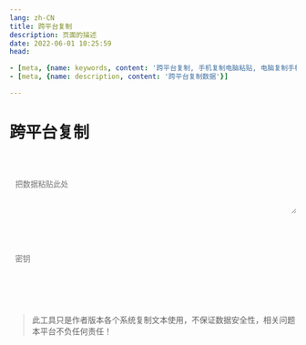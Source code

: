 ```yaml
---
lang: zh-CN   
title: 跨平台复制  
description: 页面的描述  
date: 2022-06-01 10:25:59  
head:

- [meta, {name: keywords, content: '跨平台复制, 手机复制电脑粘贴, 电脑复制手机粘贴'}]
- [meta, {name: description, content: '跨平台复制数据'}]

---
```


# 跨平台复制

<br>
<br>
<label style="display: flex;">
   <textarea class="transfer-textarea" placeholder="把数据粘贴此处" ref="value" v-model="value"></textarea>
</label>
<br>

<div class="file-main">
    <div class="file-box">
        <label>
          <input type="text" class="fileName" v-model="fileName" readonly/>
        </label>
        <input type="file" class="uploadFile" ref="file" @change="fileChange" />
     </div>
      <M-Button style="cursor:pointer;" @click="selectFile" class="link" text="浏览" type="primary"></M-Button>
</div>
 
<br>
<label>
    <input type="password" v-model="key" class="transfer-input" placeholder="密钥"/>
</label>
<br><br><br>
<label>
    <M-Button @click="push()" class="transfer-push" :isLoading="pushBtnLoading" :text="present?`提交(${present}%)`:'提交'" type="primary"></M-Button>
    &nbsp;&nbsp; 
    <M-Button @click="pull()" class="transfer-pull" :isLoading="pullBtnLoading" text="获取" type="primary"></M-Button>
    &nbsp;&nbsp;
    <M-Button @click="reset()" text="重置"></M-Button>
</label>
<span class="copy" @click="copy()"></span>
<br><br>  

> 此工具只是作者版本各个系统复制文本使用，不保证数据安全性，相关问题本平台不负任何责任！



<script>

import Clipboard from "clipboard";

export default {
  name: 'Transfer',
  data(){
    return {
        value: "",
        key: "",
        data: "",
        pushBtnLoading: false,
        pullBtnLoading: false,
        fileName: "未选择任何文件",
        uid: "",
        present: ''
    };
  },
  methods: {
    selectFile(){
        this.$refs.file.click();
    },
    fileChange(){
        const file = this.$refs.file?.files[0];
        if(file){
            this.fileName = file.name;
        }
    },
    push() {
        if(this.pushBtnLoading){
            $warning("请等待上传完毕！");
            return;
        }
        const file = this.$refs.file?.files[0];
        if (!this.value && !file) {
            $warning("没有内容可提交！");
            return;
        }
        this.pushBtnLoading = true;
        let uid = '';
        new Promise((resolve) => {
            if(file) {
                this.fileName = file.name;
                const formData = new FormData();
                formData.append('file', file);
                this.present = '0';
                $api.transferUpload(formData,(present)=>{
                    this.present = present ? present: '0';
                }, (data) => {
                    uid = data;
                    resolve();
                }, (e) => {
                    resolve(e);
                });
             } else {
                 resolve();
             }
        }).then((then)=>{
            if(then && then.message === 'interrupt'){
               this.present = '';
               this.pushBtnLoading = false;
               $warning("提交已取消！");
               return;
            }
            $api.transferPush(this.value, uid, this.key, () => {
               setTimeout(() => {
                   this.present = '';
                   this.pushBtnLoading = false;
                   $success("提交成功！");
               }, 200);
            },() => {
                this.pushBtnLoading = false;
            });
        });
    },
    async pull() {
       this.pullBtnLoading = true;
       await $api.transferPull(this.key, (data) => {
           setTimeout(() => {
               if(!data || data === "None"||!(data.value || data.uid)) {
                   $warning("暂无数据可复制！");
                   this.pullBtnLoading = false;
                   return;
               }
               if(data.value){
                   this.data = data.value;
                   $('.copy').click();
               }
               if(data.uid){
                   this.uid = data.uid;
                   $api.transferDownload(data.uid,()=>{
                                  
                   });   
               }
               this.pullBtnLoading = false;
           }, 200);
       }, () => {
           this.pullBtnLoading = false; 
       });
    },
    copy(){
        let clipboard = new Clipboard('.copy', {
          text:  () => {
            return this.data;
          },
        });
        clipboard.on('success', function () {
          $success("复制成功！");
          clipboard.destroy();
        });
        clipboard.on('error', function () {
          $warning("不支持复制哦！");
          clipboard.destroy();
        });
    },
    reset(){
        if(this.present !== '' && !window.confirm('有任务正在上传，确定取消！')){
           return;
        }
        this.value = '';
        this.key = '';
        this.data = '';
        this.fileName = '未选择任何文件';
        this.$refs.file.value = '';
        $api.interruptHttpRequesting();
    }
  },
  mounted() {
        this.$refs.value.focus();
  },
}
</script>

<style scoped>

.transfer-input{
    transition: background-color var(--t-color), border-color var(--t-color);
    border-radius: 5px;
    height: 28px;
    color: var(--c-text);
    border: 1px solid var(--c-border);
    outline: none;
    background-color: var(--c-bg);
    padding-left : 0.75em;
}
.transfer-textarea{
    /*overflow: hidden;*/
    overflow-wrap: break-word; 
    max-height: 400px;
    min-height: 72px;
    resize: vertical;
    width: 100%;
    max-width: 100%;
    border-radius: 5px;
    outline: none;
    background-color: var(--c-bg);
    transition: background-color var(--t-color),border-color var(--t-color);
    color: var(--c-text);
    padding: 0.75em;
    border: 1px solid var(--c-border);
}



.file-main{
    height:32px;
}
.file-box{
    position:relative;
    float:left;
}
.file-main input.uploadFile{
    position:absolute;
    left:0;
    right:0;
    top:0;
    opacity:0;
    filter:alpha(opacity=0);
    width: 100%;
    height:32px;
    overflow: hidden;
    outline: none;
}
.file-main input.fileName{
    transition: background-color var(--t-color), border-color var(--t-color);
    outline: none;
    padding: 5px 5px 5px 0.75em;
    line-height:20px;
    border: 1px solid var(--c-border);
    margin-right:10px;
    border-radius: 5px;
    background-color: var(--c-bg);
    color: var(--c-text);
}

</style>

<AdsbyGoogle slot="7889564278" layout="in-article"/>

<Comment></Comment>
